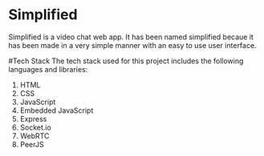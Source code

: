 # Simplified
Simplified is a video chat web app.
It has been named simplified becaue it has been made in a very simple manner with an easy to use user interface.

#Tech Stack
The tech stack used for this project includes the following languages and libraries:
1. HTML
2. CSS
3. JavaScript
4. Embedded JavaScript
5. Express
6. Socket.io
7. WebRTC
8. PeerJS


